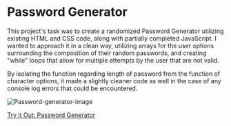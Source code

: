 # Password Generator

This project's task was to create a randomized Password Generator utilizing existing HTML and CSS code, along with partially completed JavaScript. I wanted to approach it in a clean way, utilizing arrays for the user options surrounding the composition of their random passwords, and creating "while" loops that allow for multiple attempts by the user that are not valid.

By isolating the function regarding length of password from the function of character options, it made a slightly cleaner code as well in the case of any console log errors that could be encountered.

![Password-generator-image](https://user-images.githubusercontent.com/92394725/145495771-d2626f6e-5630-40a1-98ae-05873e02815b.png)

[Try it Out: Password Generator](https://adifontaine.github.io/password-generator/)

